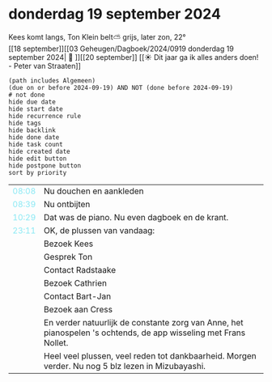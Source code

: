 # donderdag 19 september 2024

Kees komt langs, Ton Klein belt⛅ grijs, later zon, 22°<br>[[18 september]][[03 Geheugen/Dagboek/2024/0919 donderdag 19 september 2024| 📓 ]][[20 september]]
[[☀️ Dit jaar ga ik alles anders doen! - Peter van Straaten]]
```tasks
(path includes Algemeen)
(due on or before 2024-09-19) AND NOT (done before 2024-09-19)
# not done
hide due date
hide start date
hide recurrence rule
hide tags
hide backlink
hide done date
hide task count
hide created date
hide edit button
hide postpone button 
sort by priority 
```

|                           |                                                                                                                  |
| ------------------------- | ---------------------------------------------------------------------------------------------------------------- |
| <font color=#8be9f4>08:08 | Nu douchen en aankleden                                                                                          |
| <font color=#8be9f4>08:39 | Nu ontbijten                                                                                                     |
| <font color=#8be9f4>10:29 | Dat was de piano. Nu even dagboek en de krant.                                                                   |
| <font color=#8be9f4>23:11 | OK, de plussen van vandaag:                                                                                      |
|                           | Bezoek Kees                                                                                                      |
|                           | Gesprek Ton                                                                                                      |
|                           | Contact Radstaake                                                                                                |
|                           | Bezoek Cathrien                                                                                                  |
|                           | Contact Bart-Jan                                                                                                 |
|                           | Bezoek aan Cress                                                                                                 |
|                           | En verder natuurlijk de constante zorg van Anne, het pianospelen 's ochtends, de app wisseling met Frans Nollet. |
|                           | Heel veel plussen, veel reden tot dankbaarheid. Morgen verder. Nu nog 5 blz lezen in Mizubayashi.                |